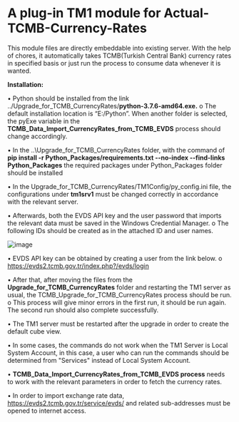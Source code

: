# A plug-in TM1 module for Actual-TCMB-Currency-Rates

This module files are directly embeddable into existing server. 
With the help of chores, it automatically takes TCMB(Turkish Central Bank) currency rates in specified basis or just run the process to consume
data whenever it is wanted.

**Installation:**


• Python should be installed from the link ../Upgrade_for_TCMB_CurrencyRates/**python-3.7.6-amd64.exe.**
    o	The default installation location is “E:/Python”. When another folder is selected, the pyExe variable in the **TCMB_Data_Import_CurrencyRates_from_TCMB_EVDS** process should change accordingly.

• In the ..\Upgrade_for_TCMB_CurrencyRates folder, with the command of
**pip install -r Python_Packages/requirements.txt --no-index --find-links Python_Packages**
the required packages under Python_Packages folder should be installed

• In the Upgrade_for_TCMB_CurrencyRates/TM1Config/py_config.ini file, the configurations under **tm1srv1** must be changed correctly in accordance with the relevant server.

• Afterwards, both the EVDS API key and the user password that imports the relevant data must be saved in the Windows Credential Manager.
    o	 The following IDs should be created as in the attached ID and user names.

![image](https://user-images.githubusercontent.com/35421890/156721206-f2c6f26e-552f-40f2-ac7c-1e0b23c27553.png)

  
•	EVDS API key can be obtained by creating a user from the link below.
    o	 https://evds2.tcmb.gov.tr/index.php?/evds/login
    
• After that, after moving the files from the **Upgrade_for_TCMB_CurrencyRates** folder and restarting the TM1 server as usual, the TCMB_Upgrade_for_TCMB_CurrencyRates process should be run.
    o	This process will give minor errors in the first run, it should be run again. The second run should also complete successfully.

• The TM1 server must be restarted after the upgrade in order to create the default cube view.

• In some cases, the commands do not work when the TM1 Server is Local System Account, in this case, a user who can run the commands should be determined from "Services" instead of Local System Account.

• **TCMB_Data_Import_CurrencyRates_from_TCMB_EVDS process** needs to work with the relevant parameters in order to fetch the currency rates.

• In order to import exchange rate data, https://evds2.tcmb.gov.tr/service/evds/ and related sub-addresses must be opened to internet access.
